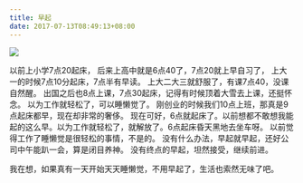 ```yaml
---
title: 早起
date: 2017-07-13T08:49:13+08:00
---
```


![](https://static01.imgkr.com/temp/dcfb4c8935674de9bb21d2164f4f55a6.jpg)



以前上小学7点20起床，
后来上高中就是6点40了，7点20就上早自习了，
上大一的时候7点10分起床，7点半有早读。
上大二大三就舒服了，有课7点40，没课自然醒。
出国之后也8点上课，7点30起床，记得有时候顶着大雪去上课，还挺怀念。
以为工作就轻松了，可以睡懒觉了。
刚创业的时候我们10点上班，那真是9点起床都早，现在却非常的奢侈。
现在可好，6点就起床了。以前想都不敢想我能起的这么早。以为工作就轻松了，就解放了。6点起床昏天黑地去坐车呀。
以前觉得工作了睡懒觉是很轻松的事情，不是的。
没有什么办法，早起就早起，还好公司中午能趴一会，算是闭目养神。
没有终点的早起，坦然接受，继续前进。

我在想，如果真有一天开始天天睡懒觉，不用早起了，生活也索然无味了吧。